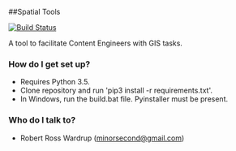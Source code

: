 ##Spatial Tools

[![Build Status](https://travis-ci.com/minorsecond/ContentHelperTools.svg?token=wfAbG9kWC8ppU9fqpKrJ&branch=master)](https://travis-ci.com/minorsecond/ContentHelperTools)

A tool to facilitate Content Engineers with GIS tasks.

### How do I get set up? ###

* Requires Python 3.5.
* Clone repository and run 'pip3 install -r requirements.txt'.
* In Windows, run the build.bat file. Pyinstaller must be present.

### Who do I talk to? ###

* Robert Ross Wardrup (minorsecond@gmail.com)
